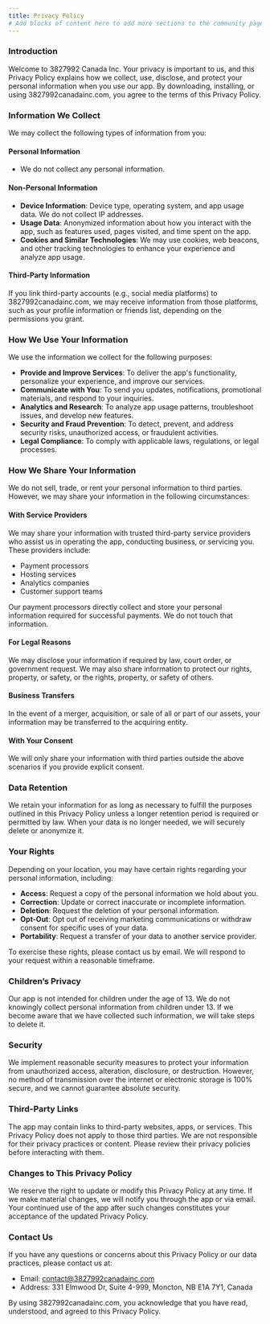 ```yaml
---
title: Privacy Policy
# Add blocks of content here to add more sections to the community page
---
```


### **Introduction**
Welcome to  3827992 Canada Inc. Your privacy is important to us, and this Privacy Policy explains how we collect, use, disclose, and protect your personal information when you use our app. By downloading, installing, or using 3827992canadainc.com, you agree to the terms of this Privacy Policy.

### **Information We Collect**
We may collect the following types of information from you:

#### **Personal Information**
- We do not collect any personal information.

#### **Non-Personal Information**
- **Device Information**: Device type, operating system, and app usage data. We do not collect IP addresses.
- **Usage Data**: Anonymized information about how you interact with the app, such as features used, pages visited, and time spent on the app.
- **Cookies and Similar Technologies**: We may use cookies, web beacons, and other tracking technologies to enhance your experience and analyze app usage.

#### **Third-Party Information**
If you link third-party accounts (e.g., social media platforms) to 3827992canadainc.com, we may receive information from those platforms, such as your profile information or friends list, depending on the permissions you grant.

### **How We Use Your Information**
We use the information we collect for the following purposes:

- **Provide and Improve Services**: To deliver the app's functionality, personalize your experience, and improve our services.
- **Communicate with You**: To send you updates, notifications, promotional materials, and respond to your inquiries.
- **Analytics and Research**: To analyze app usage patterns, troubleshoot issues, and develop new features.
- **Security and Fraud Prevention**: To detect, prevent, and address security risks, unauthorized access, or fraudulent activities.
- **Legal Compliance**: To comply with applicable laws, regulations, or legal processes.

### **How We Share Your Information**
We do not sell, trade, or rent your personal information to third parties. However, we may share your information in the following circumstances:

#### **With Service Providers**
We may share your information with trusted third-party service providers who assist us in operating the app, conducting business, or servicing you. These providers include:
- Payment processors
- Hosting services
- Analytics companies
- Customer support teams

Our payment processors directly collect and store your personal information required for successful payments. We do not touch that information.

#### **For Legal Reasons**
We may disclose your information if required by law, court order, or government request. We may also share information to protect our rights, property, or safety, or the rights, property, or safety of others.

#### **Business Transfers**
In the event of a merger, acquisition, or sale of all or part of our assets, your information may be transferred to the acquiring entity.

#### **With Your Consent**
We will only share your information with third parties outside the above scenarios if you provide explicit consent.

### **Data Retention**
We retain your information for as long as necessary to fulfill the purposes outlined in this Privacy Policy unless a longer retention period is required or permitted by law. When your data is no longer needed, we will securely delete or anonymize it.

### **Your Rights**
Depending on your location, you may have certain rights regarding your personal information, including:

- **Access**: Request a copy of the personal information we hold about you.
- **Correction**: Update or correct inaccurate or incomplete information.
- **Deletion**: Request the deletion of your personal information.
- **Opt-Out**: Opt out of receiving marketing communications or withdraw consent for specific uses of your data.
- **Portability**: Request a transfer of your data to another service provider.

To exercise these rights, please contact us by email. We will respond to your request within a reasonable timeframe.

### **Children’s Privacy**
Our app is not intended for children under the age of 13. We do not knowingly collect personal information from children under 13. If we become aware that we have collected such information, we will take steps to delete it.

### **Security**
We implement reasonable security measures to protect your information from unauthorized access, alteration, disclosure, or destruction. However, no method of transmission over the internet or electronic storage is 100% secure, and we cannot guarantee absolute security.

### **Third-Party Links**
The app may contain links to third-party websites, apps, or services. This Privacy Policy does not apply to those third parties. We are not responsible for their privacy practices or content. Please review their privacy policies before interacting with them.

### **Changes to This Privacy Policy**
We reserve the right to update or modify this Privacy Policy at any time. If we make material changes, we will notify you through the app or via email. Your continued use of the app after such changes constitutes your acceptance of the updated Privacy Policy.

### **Contact Us**
If you have any questions or concerns about this Privacy Policy or our data practices, please contact us at:

- Email: contact@3827992canadainc.com
- Address: 331 Elmwood Dr, Suite 4-999, Moncton, NB  E1A 7Y1, Canada

By using 3827992canadainc.com, you acknowledge that you have read, understood, and agreed to this Privacy Policy.
